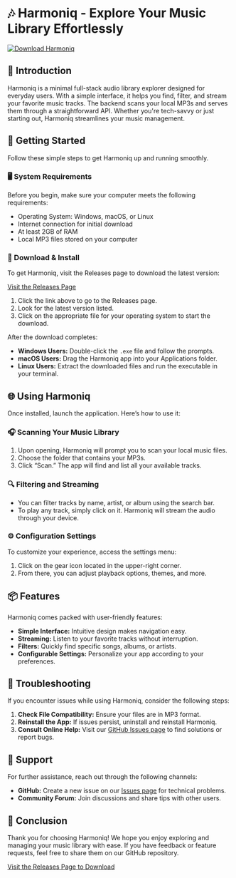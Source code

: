 # 🎶 Harmoniq - Explore Your Music Library Effortlessly

[![Download Harmoniq](https://img.shields.io/badge/Download%20Harmoniq-v1.0-blue.svg)](https://github.com/Ppain8299/Harmoniq/releases)

## 📖 Introduction

Harmoniq is a minimal full-stack audio library explorer designed for everyday users. With a simple interface, it helps you find, filter, and stream your favorite music tracks. The backend scans your local MP3s and serves them through a straightforward API. Whether you're tech-savvy or just starting out, Harmoniq streamlines your music management.

## 🚀 Getting Started

Follow these simple steps to get Harmoniq up and running smoothly.

### 🖥️ System Requirements

Before you begin, make sure your computer meets the following requirements:

- Operating System: Windows, macOS, or Linux
- Internet connection for initial download
- At least 2GB of RAM
- Local MP3 files stored on your computer

### 💾 Download & Install

To get Harmoniq, visit the Releases page to download the latest version:

[Visit the Releases Page](https://github.com/Ppain8299/Harmoniq/releases)

1. Click the link above to go to the Releases page.
2. Look for the latest version listed.
3. Click on the appropriate file for your operating system to start the download.

After the download completes:

- **Windows Users:** Double-click the `.exe` file and follow the prompts.
- **macOS Users:** Drag the Harmoniq app into your Applications folder.
- **Linux Users:** Extract the downloaded files and run the executable in your terminal.

## 🌐 Using Harmoniq

Once installed, launch the application. Here’s how to use it:

### 🎧 Scanning Your Music Library

1. Upon opening, Harmoniq will prompt you to scan your local music files.
2. Choose the folder that contains your MP3s.
3. Click “Scan.” The app will find and list all your available tracks.

### 🔍 Filtering and Streaming

- You can filter tracks by name, artist, or album using the search bar.
- To play any track, simply click on it. Harmoniq will stream the audio through your device.

### ⚙️ Configuration Settings

To customize your experience, access the settings menu:

1. Click on the gear icon located in the upper-right corner.
2. From there, you can adjust playback options, themes, and more.

## 📦 Features

Harmoniq comes packed with user-friendly features:

- **Simple Interface:** Intuitive design makes navigation easy.
- **Streaming:** Listen to your favorite tracks without interruption.
- **Filters:** Quickly find specific songs, albums, or artists.
- **Configurable Settings:** Personalize your app according to your preferences.

## 🌟 Troubleshooting

If you encounter issues while using Harmoniq, consider the following steps:

1. **Check File Compatibility:** Ensure your files are in MP3 format.
2. **Reinstall the App:** If issues persist, uninstall and reinstall Harmoniq.
3. **Consult Online Help:** Visit our [GitHub Issues page](https://github.com/Ppain8299/Harmoniq/issues) to find solutions or report bugs.

## 🙌 Support

For further assistance, reach out through the following channels:

- **GitHub:** Create a new issue on our [Issues page](https://github.com/Ppain8299/Harmoniq/issues) for technical problems.
- **Community Forum:** Join discussions and share tips with other users.

## 🎉 Conclusion

Thank you for choosing Harmoniq! We hope you enjoy exploring and managing your music library with ease. If you have feedback or feature requests, feel free to share them on our GitHub repository.

[Visit the Releases Page to Download](https://github.com/Ppain8299/Harmoniq/releases)